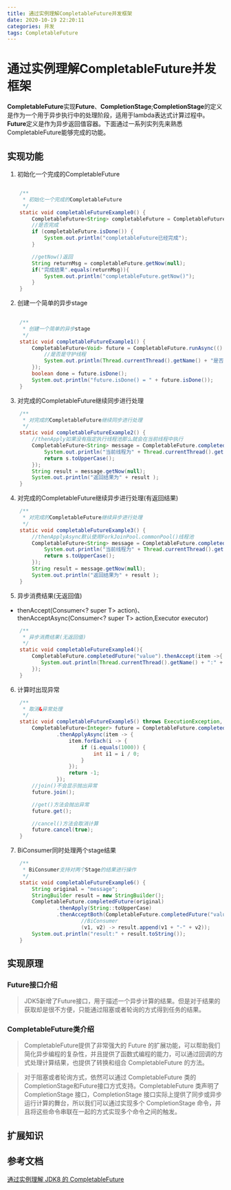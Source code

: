 ```yaml
---
title: 通过实例理解CompletableFuture并发框架
date: 2020-10-19 22:20:11
categories: 并发
tags: CompletableFuture
---
```


# 通过实例理解CompletableFuture并发框架

<b>CompletableFuture</b>实现**Future**、**CompletionStage**;**CompletionStage**的定义是作为一个用于异步执行中的处理阶段，适用于lambda表达式计算过程中。**Future**定义是作为异步返回值容器。下面通过一系列实列先来熟悉CompletableFuture能够完成的功能。

## 实现功能

1. 初始化一个完成的CompletableFuture

```java

    /**
     * 初始化一个完成的CompletableFuture
     */
    static void completableFutureExample0() {
        CompletableFuture<String> completableFuture = CompletableFuture.completedFuture("完成结果");
        //是否完成
        if (completableFuture.isDone()) {
            System.out.println("completableFuture已经完成");
        }

        //getNow()返回
        String returnMsg = completableFuture.getNow(null);
        if("完成结果".equals(returnMsg)){
            System.out.println("completableFuture.getNow()");
        }
    }

```

2. 创建一个简单的异步stage

```java
    
    /**
     * 创建一个简单的异步stage
     */
    static void completableFutureExample1() {
        CompletableFuture<Void> future = CompletableFuture.runAsync(() -> {
            //是否是守护线程
            System.out.println(Thread.currentThread().getName() + "是否是守护线程:" + Thread.currentThread().isDaemon());
        });
        boolean done = future.isDone();
        System.out.println("future.isDone() = " + future.isDone());
    }
```

3. 对完成的CompletableFuture继续同步进行处理
```java
    /**
     * 对完成的CompletableFuture继续同步进行处理
     */
    static void completableFutureExample2() {
        //thenApply如果没有指定执行线程池那么就会在当前线程中执行
        CompletableFuture<String> message = CompletableFuture.completedFuture("message").thenApply(s -> {
            System.out.println("当前线程为" + Thread.currentThread().getName());
            return s.toUpperCase();
        });
        String result = message.getNow(null);
        System.out.println("返回结果为" + result );
    }

```

4. 对完成的CompletableFuture继续异步进行处理(有返回结果)

```java
    /**
     * 对完成的CompletableFuture继续异步进行处理
     */
    static void completableFutureExample3() {
        //thenApplyAsync默认使用ForkJoinPool.commonPool()线程池
        CompletableFuture<String> message = CompletableFuture.completedFuture("message").thenApplyAsync(s -> {
            System.out.println("当前线程为" + Thread.currentThread().getName());
            return s.toUpperCase();
        });
        String result = message.getNow(null);
        System.out.println("返回结果为" + result );
    }

```

5. 异步消费结果(无返回值)
- thenAccept(Consumer<? super T> action)、thenAcceptAsync(Consumer<? super T> action,Executor executor)

```java
    /**
     * 异步消费结果(无返回值)
     */
    static void completableFutureExample4(){
        CompletableFuture.completedFuture("value").thenAccept(item ->{
           System.out.println(Thread.currentThread().getName() + ":" + item.toUpperCase());
        });
    }
```

6. 计算时出现异常

```java
    /**
     * 取消&异常处理
     */
    static void completableFutureExample5() throws ExecutionException, InterruptedException {
        CompletableFuture<Integer> future = CompletableFuture.completedFuture(Lists.newArrayList(10, 100, 1000))
                .thenApplyAsync(item -> {
                    item.forEach(i -> {
                        if (i.equals(1000)) {
                            int i1 = i / 0;
                        }
                    });
                    return -1;
                });
        //join()不会显示抛出异常
        future.join();

        //get()方法会抛出异常
        future.get();

        //cancel()方法会取消计算
        future.cancel(true);
    }

```

7. BiConsumer同时处理两个stage结果

```java
    /**
     * BiConsumer支持对两个Stage的结果进行操作
     */
    static void completableFutureExample6() {
        String original = "message";
        StringBuilder result = new StringBuilder();
        CompletableFuture.completedFuture(original)
                .thenApply(String::toUpperCase)
                .thenAcceptBoth(CompletableFuture.completedFuture("value").thenApply(String::toUpperCase),
                        //BiConsumer
                        (v1, v2) -> result.append(v1 + "-" + v2));
        System.out.println("result:" + result.toString());
    }
```


## 实现原理

### Future接口介绍

> JDK5新增了Future接口，用于描述一个异步计算的结果。但是对于结果的获取却是很不方便，只能通过阻塞或者轮询的方式得到任务的结果。

### CompletableFuture类介绍
> CompletableFuture提供了非常强大的 Future 的扩展功能，可以帮助我们简化异步编程的复杂性，并且提供了函数式编程的能力，可以通过回调的方式处理计算结果，也提供了转换和组合 CompletableFuture 的方法。

>对于阻塞或者轮询方式，依然可以通过 CompletableFuture 类的 CompletionStage和Future接口方式支持。CompletableFuture 类声明了 CompletionStage 接口，CompletionStage 接口实际上提供了同步或异步运行计算的舞台，所以我们可以通过实现多个 CompletionStage 命令，并且将这些命令串联在一起的方式实现多个命令之间的触发。






## 扩展知识


## 参考文档
[通过实例理解 JDK8 的 CompletableFuture](https://developer.ibm.com/zh/articles/j-cf-of-jdk8/)
